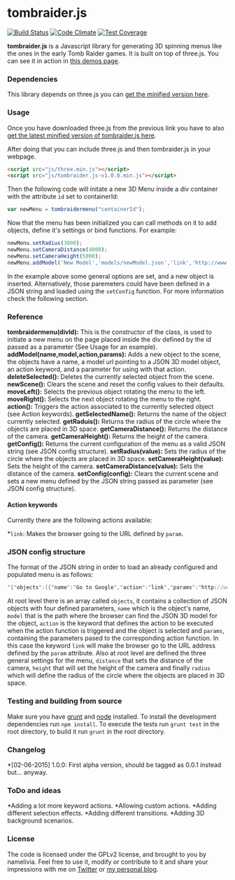 tombraider.js
================
[![Build Status](https://travis-ci.org/namelivia/tombraider.js.svg?branch=master)](https://travis-ci.org/namelivia/tombraider.js)
[![Code Climate](https://codeclimate.com/github/namelivia/tomb-raider-menu/badges/gpa.svg)](https://codeclimate.com/github/namelivia/tomb-raider-menu)
[![Test Coverage](https://codeclimate.com/github/namelivia/tomb-raider-menu/badges/coverage.svg)](https://codeclimate.com/github/namelivia/tomb-raider-menu/coverage)

__tombraider.js__ is a Javascript library for generating 3D spinning menus like the ones in the early Tomb Raider
games. It is built on top of three.js. You can see it in action in [this demos page](under_construction).

### Dependencies ###

This library depends on three.js you can [get the minified version here](http://threejs.org/build/three.min.js).

### Usage ###

Once you have downloaded three.js from the previous link you have to also [get the latest minified version of tombraider.js here](http://tombraiderjs.namelivia.com/tombraider.js-v1.0.0.0.min.js).

After doing that you can include three.js and then tombraider.js in your webpage.

```html
<script src="js/three.min.js"></script>
<script src="js/tombraider.js-v1.0.0.min.js"></script>
```

Then the following code will initate a new 3D Menu inside a div container with the attribute ```id``` set to containerId: 

```javascript
var newMenu = tombraidermenu("containerId");
```

Now that the menu has been initialized you can call methods on it to add objects, define it's
settings or bind functions. For example:

```javascript
newMenu.setRadius(3000);
newMenu.setCameraDistance(4000);
newMenu.setCameraHeight(5000);
newMenu.addModel('New Model','models/newModel.json','link','http://www.google.com');
```

In the example above some general options are set, and a new object is inserted.
Alternatively, those paremeters could have been defined in a JSON string and loaded using the
```setConfig``` function. For more information check the following section.

### Reference ###

__tombraidermenu(divId):__
This is the constructor of the class, is used to initiate a new menu on the page placed inside the div defined by the id passed as a parameter (See Usage for an example).
__addModel(name,model,action,params):__
Adds a new object to the scene, the objects have a name, a model url pointing to a JSON 3D model object, an action keyword, and a parameter for using with that action.
__deleteSelected():__
Deletes the currently selected object from the scene.
__newScene():__
Clears the scene and reset the config values to their defaults.
__moveLeft():__
Selects the previous object rotating the menu to the left.
__moveRight():__
Selects the next object rotating the menu to the right.
__action():__
Triggers the action associated to the currently selected object (see Action keywords).
__getSelectedName():__
Returns the name of the object currently selected.
__getRaduis():__
Returns the radius of the circle where the objects are placed in 3D space.
__getCameraDistance():__
Returns the distance of the camera.
__getCameraHeight():__
Returns the height of the camera.
__getConfig():__
Returns the current configuration of the menu as a valid JSON string (see JSON config structure).
__setRadius(value):__
Sets the radius of the circle where the objects are placed in 3D space.
__setCameraHeight(value):__
Sets the height of the camera.
__setCameraDistance(value):__
Sets the distance of the camera.
__setConfig(config):__
Clears the current scene and sets a new menu defined by the JSON string passed as parameter (see JSON config structure).

#### Action keywords

Currently there are the following actions available:

*```link```: Makes the browser going to the URL defined by ```param```.

### JSON config structure ###

The format of the JSON string in order to load an already configured and populated menu is as follows:
```javascript
"{"objects":[{"name":"Go to Google","action":"link","params":"http://www.google.com","model":"models/chest/chest.json"},{"name":"Go To Facebook","action":"link","params":"http://www.facebook.com","model":"models/chest/chest.json"}],"distance":12000,"height":3000,"radius":6000}"
```

At root level there is an array called ```objects```, it contains a collection of JSON objects with four defined parameters, ```name``` which is the object's name, ```model``` that is the path where the browser can find the JSON 3D model for the object, ```action``` is the keyword that defines the action to be executed when the action function is triggered and the object is selected and ```params```, containing the parameters pased to the corresponding action function. In this case the keyword ```link``` will make the browser go to the URL address defined by the ```param``` attribute. 
Also at root level are defined the three general settings for the menu, ```distance``` that sets the distance of the camera, ```height``` that will set the height of the camera and finally ```radius``` which will define the radius of the circle where the objects are placed in 3D space.

### Testing and building from source ###

Make sure you have [grunt](http://gruntjs.com/) and [node](http://nodejs.org/download/) installed.
To install the development dependencies run ```npm install```.
To execute the tests run ```grunt test``` in the root directory, to build it run ```grunt``` in the root directory.

### Changelog ###

*[02-06-2015] 1.0.0: First alpha version, should be tagged as 0.0.1 instead but... anyway.

### ToDo and ideas ###

*Adding a lot more keyword actions.
*Allowing custom actions.
*Adding different selection effects.
*Adding different transitions.
*Adding 3D background scenarios.

### License ###

The code is licensed under the GPLv2 license, and brought to you by namelivia. Feel free to use it, modify or contribute to it and share your impressions with me on [Twitter](http://wwww.twitter.com) or [my personal blog](http://www.namelivia.com).
